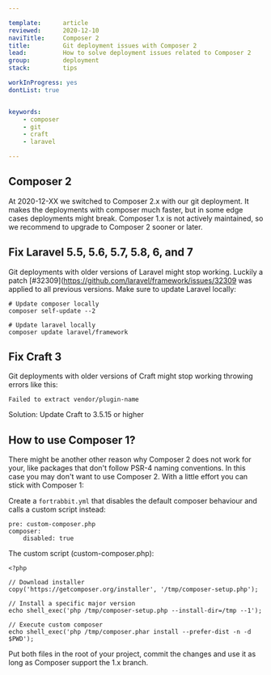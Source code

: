 ```yaml
---

template:      article
reviewed:      2020-12-10
naviTitle:     Composer 2
title:         Git deployment issues with Composer 2
lead:          How to solve deployment issues related to Composer 2
group:         deployment
stack:         tips

workInProgress: yes
dontList: true


keywords:
    - composer
    - git
    - craft
    - laravel

---
```


## Composer 2

At 2020-12-XX we switched to Composer 2.x with our git deployment. It makes the deployments with composer much faster, but in some edge cases deployments might break. Composer 1.x is not actively maintained, so we recommend to upgrade to Composer 2 sooner or later.


## Fix Laravel 5.5, 5.6, 5.7, 5.8, 6, and 7 

Git deployments with older versions of Laravel might stop working. Luckily a patch [#32309](https://github.com/laravel/framework/issues/32309 was applied to all previous versions. Make sure to update Laravel locally:

```
# Update composer locally
composer self-update --2

# Update laravel locally
composer update laravel/framework
```


## Fix Craft 3


Git deployments with older versions of Craft might stop working throwing errors like this:

```
Failed to extract vendor/plugin-name
```

Solution: Update Craft to 3.5.15 or higher


## How to use Composer 1?


There might be another other reason why Composer 2 does not work for your, like packages that don't follow PSR-4 naming conventions.
In this case you may don't want to use Composer 2. With a little effort you can stick with Composer 1: 

Create a `fortrabbit.yml` that disables the default composer behaviour and calls a custom script instead:

```
pre: custom-composer.php
composer:
    disabled: true
```


The custom script (custom-composer.php):

```
<?php

// Download installer
copy('https://getcomposer.org/installer', '/tmp/composer-setup.php');

// Install a specific major version
echo shell_exec('php /tmp/composer-setup.php --install-dir=/tmp --1');

// Execute custom composer
echo shell_exec('php /tmp/composer.phar install --prefer-dist -n -d $PWD');
```

Put both files in the root of your project, commit the changes and use it as long as Composer support the 1.x branch.

